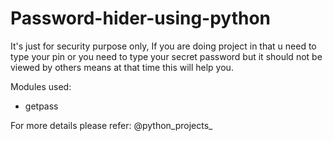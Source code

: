 # Password-hider-using-python
It's just for security purpose only, If you are doing project in that u need to type your pin or you need to type your secret password but it should not be viewed by others means at that time this will help you.  

Modules used:
  - getpass
  
For more details please refer: @python_projects_
